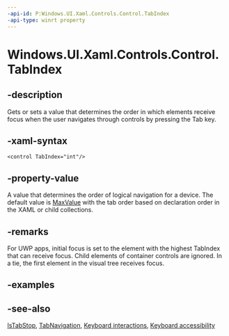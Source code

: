 ```yaml
---
-api-id: P:Windows.UI.Xaml.Controls.Control.TabIndex
-api-type: winrt property
---
```


<!-- Property syntax
public int TabIndex { get;  set; }
-->

# Windows.UI.Xaml.Controls.Control.TabIndex

## -description
Gets or sets a value that determines the order in which elements receive focus when the user navigates through controls by pressing the Tab key.

## -xaml-syntax
```xaml
<control TabIndex="int"/>
```


## -property-value
A value that determines the order of logical navigation for a device. The default value is [MaxValue](/dotnet/api/system.int32.maxvalue?view=dotnet-uwp-10.0&preserve-view=true) with the tab order based on declaration order in the XAML or child collections.

## -remarks
For UWP apps, initial focus is set to the element with the highest TabIndex that can receive focus. Child elements of container controls are ignored. In a tie, the first element in the visual tree receives focus.
## -examples

## -see-also
[IsTabStop](control_istabstop.md), [TabNavigation](control_tabnavigation.md), [Keyboard interactions](/windows/uwp/input-and-devices/keyboard-interactions), [Keyboard accessibility](/windows/uwp/accessibility/keyboard-accessibility)
